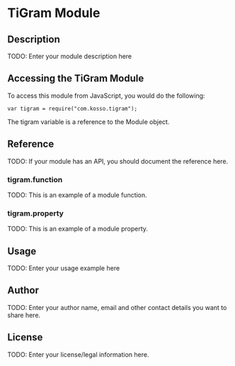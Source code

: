 # TiGram Module

## Description

TODO: Enter your module description here

## Accessing the TiGram Module

To access this module from JavaScript, you would do the following:

    var tigram = require("com.kosso.tigram");

The tigram variable is a reference to the Module object.

## Reference

TODO: If your module has an API, you should document
the reference here.

### tigram.function

TODO: This is an example of a module function.

### tigram.property

TODO: This is an example of a module property.

## Usage

TODO: Enter your usage example here

## Author

TODO: Enter your author name, email and other contact
details you want to share here.

## License

TODO: Enter your license/legal information here.
